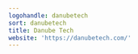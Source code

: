 ```yaml
---
logohandle: danubetech
sort: danubetech
title: Danube Tech
website: 'https://danubetech.com/'
---
```

